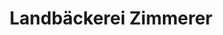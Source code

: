 ---
title: "Landbäckerei Zimmerer"
url: /appenweier/landbaeckerei-zimmerer-strassburger-strasse/
shop: Bäckerei
---